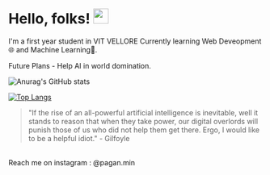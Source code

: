 # Hello, folks! <img src="https://raw.githubusercontent.com/MartinHeinz/MartinHeinz/master/wave.gif" width="30px">

<p>
 
 I'm a first year student in VIT VELLORE
 Currently learning Web Deveopment🌐 and Machine Learning🤖.
 
Future Plans - Help AI in world domination.
 
 
 
 
</p>

<!--Credits goes to Anuragharza-->
![Anurag's GitHub stats](https://github-readme-stats.vercel.app/api?username=SubstantialCattle5&show_icons=true&theme=gotham)

[![Top Langs](https://github-readme-stats.vercel.app/api/top-langs/?username=SubstantialCattle5&theme=gotham&layout=compact)](https://github.com/SubstantialCattle5/github-readme-stats)




>"If the rise of an all-powerful artificial intelligence is inevitable, well it stands to reason that when they take power, our digital overlords will punish those of us who did not help them get there. Ergo, I would like to be a helpful idiot." -  Gilfoyle
<br> 
Reach me on instagram :  @pagan.min 



 

 

 
 

